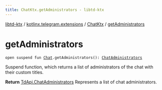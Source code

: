 ```yaml
---
title: ChatKtx.getAdministrators - libtd-ktx
---
```


[libtd-ktx](../../index.html) / [kotlinx.telegram.extensions](../index.html) / [ChatKtx](index.html) / [getAdministrators](./get-administrators.html)

# getAdministrators

`open suspend fun `[`Chat`](https://tdlibx.github.io/td/docs/org/drinkless/td/libcore/telegram/TdApi.Chat.html)`.getAdministrators(): `[`ChatAdministrators`](https://tdlibx.github.io/td/docs/org/drinkless/td/libcore/telegram/TdApi.ChatAdministrators.html)

Suspend function, which returns a list of administrators of the chat with their custom titles.

**Return**
[TdApi.ChatAdministrators](https://tdlibx.github.io/td/docs/org/drinkless/td/libcore/telegram/TdApi.ChatAdministrators.html) Represents a list of chat administrators.


